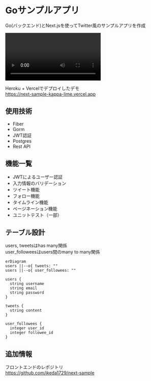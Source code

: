 # Goサンプルアプリ
Go(バックエンド)とNext.jsを使ってTwitter風のサンプルアプリを作成  
<div><video controls src="https://user-images.githubusercontent.com/88636666/196084074-138df647-0194-49aa-9d3f-cdf3006d4fcd.mp4"></video></div>

Heroku + Vercelでデプロイしたデモ  
https://next-sample-kappa-lime.vercel.app

## 使用技術
- Fiber
- Gorm
- JWT認証
- Postgres
- Rest API

## 機能一覧
- JWTによるユーザー認証
- 入力情報のバリデーション
- ツイート機能
- フォロー機能
- タイムライン機能
- ページネーション機能
- ユニットテスト（一部）

## テーブル設計
users, tweetsはhas many関係  
user_followeesはusers間のmany to many関係
```mermaid
erDiagram
users ||--o{ tweets: ""
users ||--o{ user_followees: ""

users {
  string username
  string email
  string password
}

tweets {
  string content
}

user_followees {
  integer user_id
  integer followee_id
}
```
## 追加情報
フロントエンドのレポジトリ  
https://github.com/ikeda1729/next-sample
